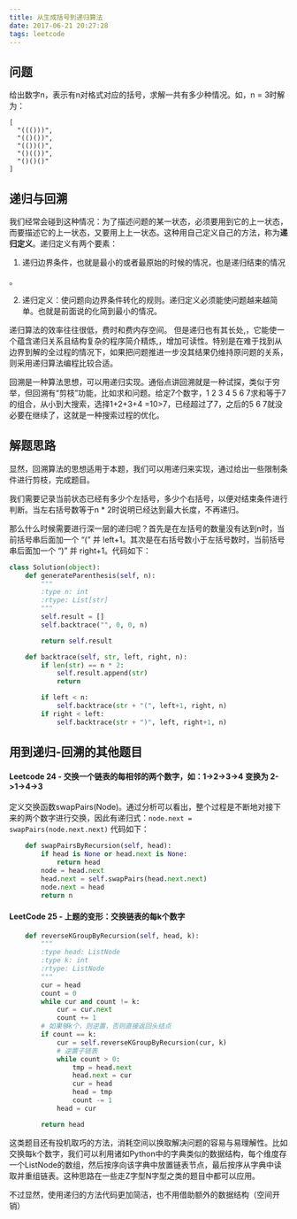 ```yaml
---
title: 从生成括号到递归算法
date: 2017-06-21 20:27:28
tags: leetcode
---
```


## 问题

给出数字n，表示有n对格式对应的括号，求解一共有多少种情况。如，n = 3时解为：

```
[
  "((()))",
  "(()())",
  "(())()",
  "()(())",
  "()()()"
]
```

## 递归与回溯

我们经常会碰到这种情况：为了描述问题的某一状态，必须要用到它的上一状态，而要描述它的上一状态，又要用上上一状态。这种用自己定义自己的方法，称为**递归定义**。递归定义有两个要素：

1. 递归边界条件，也就是最小的或者最原始的时候的情况，也是递归结束的情况

。

2. 递归定义：使问题向边界条件转化的规则。递归定义必须能使问题越来越简单。也就是前面说的化简到最小的情况。

递归算法的效率往往很低，费时和费内存空间。 但是递归也有其长处,，它能使一个蕴含递归关系且结构复杂的程序简介精炼,，增加可读性。特别是在难于找到从边界到解的全过程的情况下，如果把问题推进一步没其结果仍维持原问题的关系，则采用递归算法编程比较合适。

回溯是一种算法思想，可以用递归实现。通俗点讲回溯就是一种试探，类似于穷举，但回溯有“剪枝”功能，比如求和问题。给定7个数字，1 2 3 4 5 6 7求和等于7的组合，从小到大搜索，选择1+2+3+4 =10>7，已经超过了7，之后的5 6 7就没必要在继续了，这就是一种搜索过程的优化。

## 解题思路

显然，回溯算法的思想适用于本题，我们可以用递归来实现，通过给出一些限制条件进行剪枝，完成题目。

我们需要记录当前状态已经有多少个左括号，多少个右括号，以便对结束条件进行判断。当左右括号数等于n * 2时说明已经达到最大长度，不再递归。

那么什么时候需要进行深一层的递归呢？首先是在左括号的数量没有达到n时，当前括号串后面加一个 “(” 并 left+1。其次是在右括号数小于左括号数时，当前括号串后面加一个 “)” 并 right+1。代码如下：

```python
class Solution(object):
    def generateParenthesis(self, n):
        """
        :type n: int
        :rtype: List[str]
        """
        self.result = []
        self.backtrace("", 0, 0, n)

        return self.result

    def backtrace(self, str, left, right, n):
        if len(str) == n * 2:
            self.result.append(str)
            return

        if left < n:
            self.backtrace(str + "(", left+1, right, n)
        if right < left:
            self.backtrace(str + ")", left, right+1, n)
```

## 用到递归-回溯的其他题目

#### Leetcode 24 - 交换一个链表的每相邻的两个数字，如：1->2->3->4 变换为 2->1->4->3

​	定义交换函数swapPairs(Node)。通过分析可以看出，整个过程是不断地对接下来的两个数字进行交换，因此有递归式：`node.next = swapPairs(node.next.next)` 代码如下：

```python
    def swapPairsByRecursion(self, head):
        if head is None or head.next is None:
            return head
        node = head.next
        head.next = self.swapPairs(head.next.next)
        node.next = head
        return n
```

#### LeetCode 25 - 上题的变形：交换链表的每k个数字

```python
    def reverseKGroupByRecursion(self, head, k):
        """
        :type head: ListNode
        :type k: int
        :rtype: ListNode
        """
        cur = head
        count = 0
        while cur and count != k:
            cur = cur.next
            count += 1
        # 如果够k个，则逆置，否则直接返回头结点
        if count == k:
            cur = self.reverseKGroupByRecursion(cur, k)
            # 逆置子链表
            while count > 0:
                tmp = head.next
                head.next = cur
                cur = head
                head = tmp
                count -= 1
            head = cur

        return head
```

这类题目还有投机取巧的方法，消耗空间以换取解决问题的容易与易理解性。比如交换每k个数字，我们可以利用诸如Python中的字典类似的数据结构，每个维度存一个ListNode的数组，然后按序向该字典中放置链表节点，最后按序从字典中读取并重组链表。这种思路在一些走Z字型N字型之类的题目中都可以应用。

不过显然，使用递归的方法代码更加简洁，也不用借助额外的数据结构（空间开销）

